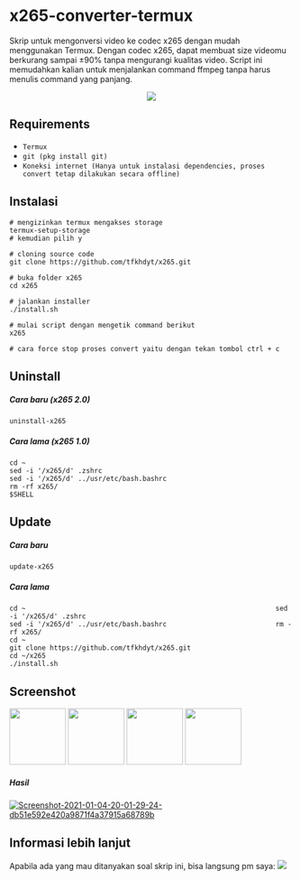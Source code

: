 # x265-converter-termux
Skrip untuk mengonversi video ke codec x265 dengan mudah menggunakan Termux.
Dengan codec x265, dapat membuat size videomu berkurang sampai ±90% tanpa mengurangi kualitas video.
Script ini memudahkan kalian untuk menjalankan command ffmpeg tanpa harus menulis command yang panjang.
<center>
<img src="https://img.shields.io/badge/Created%20by-tfkhdyt-blue?style=for-the-badge&logo=github"/>
</center>

## Requirements
- `Termux`
- `git (pkg install git)`
- `Koneksi internet (Hanya untuk instalasi dependencies, proses convert tetap dilakukan secara offline)`

## Instalasi
```Shell
# mengizinkan termux mengakses storage
termux-setup-storage
# kemudian pilih y

# cloning source code
git clone https://github.com/tfkhdyt/x265.git

# buka folder x265
cd x265

# jalankan installer
./install.sh

# mulai script dengan mengetik command berikut
x265

# cara force stop proses convert yaitu dengan tekan tombol ctrl + c
```

## Uninstall
##### Cara baru (x265 2.0)
`
uninstall-x265
`
##### Cara lama (x265 1.0)
```Shell
cd ~
sed -i '/x265/d' .zshrc
sed -i '/x265/d' ../usr/etc/bash.bashrc
rm -rf x265/
$SHELL
```

## Update
##### Cara baru
`update-x265`

##### Cara lama
```Shell
cd ~                                                              sed -i '/x265/d' .zshrc
sed -i '/x265/d' ../usr/etc/bash.bashrc                           rm -rf x265/
cd ~
git clone https://github.com/tfkhdyt/x265.git
cd ~/x265
./install.sh
```

## Screenshot
<img src=https://i.postimg.cc/xCFmvVwf/Screenshot-2021-01-08-10-06-32-17-84d3000e3f4017145260f7618db1d683.jpg height=100/> <img src=https://i.postimg.cc/XqRyPcNt/Screenshot-2021-01-08-10-06-54-45-84d3000e3f4017145260f7618db1d683.jpg height=100/> <img src=https://i.postimg.cc/yYRRZ5vK/Screenshot-2021-01-08-10-07-15-03-84d3000e3f4017145260f7618db1d683.jpg height=100/> <img src=https://i.postimg.cc/wxZJ3H5F/Screenshot-2021-01-08-10-07-31-91-84d3000e3f4017145260f7618db1d683.jpg height=100/> 
##### Hasil
<a href='https://postimages.org/' target='_blank'><img src='https://i.postimg.cc/HnCF789w/Screenshot-2021-01-04-20-01-29-24-db51e592e420a9871f4a37915a68789b.jpg' border='0' alt='Screenshot-2021-01-04-20-01-29-24-db51e592e420a9871f4a37915a68789b'/></a>

## Informasi lebih lanjut
Apabila ada yang mau ditanyakan soal skrip ini, bisa langsung pm saya: <a href="https://linktr.ee/tfkhdyt" target="_blank"><img src="https://img.shields.io/badge/Contact-me-green?style=flat-square"/></a>

